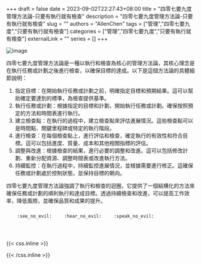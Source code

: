 +++ 
draft = false
date = 2023-09-02T22:27:43+08:00
title = "四零七要九度管理方法論-只要有執行就有檢查"
description = "四零七要九度管理方法論-只要有執行就有檢查"
slug = ""
authors = "AllenChen"
tags = ["管理","四零七要九度","只要有執行就有檢查"]
categories = ["管理","四零七要九度","只要有執行就有檢查"]
externalLink = ""
series = []
+++

![image](/images/post/A-rabbit-with-big-blue-eyes-learning-management-books-to-check-the-excution-with-Van-Gogh-style.jpeg)

四零七要九度管理方法論是一種以執行和檢查為核心的管理方法論，其核心理念是在執行任務或計劃之後進行檢查，以確保目標的達成。以下是這個方法論的具體細節說明：

1. 指定目標：在開始執行任務或計劃之前，明確指定目標和預期結果。這可以幫助確定要達到的標準，為檢查提供基準。
2. 執行任務或計劃：根據指定的目標和計劃，開始執行任務或計劃。確保按照預定的方法和時間表進行執行。
3. 建立檢查點：在執行的過程中，建立檢查點來評估進展情況。這些檢查點可以是時間點、關鍵里程碑或特定的執行階段。
4. 進行檢查：在每個檢查點上，進行評估和檢查，確定執行的有效性和符合目標。這可以包括進度、質量、成本和其他相關指標的評估。
5. 調整與改進：根據檢查的結果，進行必要的調整和改進。這可以包括修改計劃、重新分配資源、調整時間表或改進執行方法。
6. 持續監控：在執行過程中，持續監控進展情況，並根據需要進行修正。這確保任務或計劃處於控制狀態，並保持目標的朝向。

四零七要九度管理方法論強調了執行和檢查的迴圈，它提供了一個結構化的方法來確保任務或計劃的順利執行和達成目標。透過持續檢查和改進，可以提高工作效率，降低風險，並確保品質和成果的提升。

<p><span class="nowrap"><span class="emojify">🙈</span> <code>:see_no_evil:</code></span>  <span class="nowrap"><span class="emojify">🙉</span> <code>:hear_no_evil:</code></span>  <span class="nowrap"><span class="emojify">🙊</span> <code>:speak_no_evil:</code></span></p>
<br>
    

{{< css.inline >}}
<style>
.emojify {
	font-family: Apple Color Emoji, Segoe UI Emoji, NotoColorEmoji, Segoe UI Symbol, Android Emoji, EmojiSymbols;
	font-size: 2rem;
	vertical-align: middle;
}
@media screen and (max-width:650px) {
  .nowrap {
    display: block;
    margin: 25px 0;
  }
}
</style>
{{< /css.inline >}}
